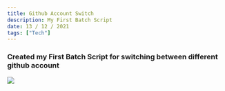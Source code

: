 ```yaml
---
title: Github Account Switch
description: My First Batch Script
date: 13 / 12 / 2021
tags: ["Tech"]
---
```


<h3>Created my First Batch Script for switching between different github account</h3>
<Image layout='fill' src='/image/Blog/20211213-0100/20211213-0001.png'></Image><br/>
